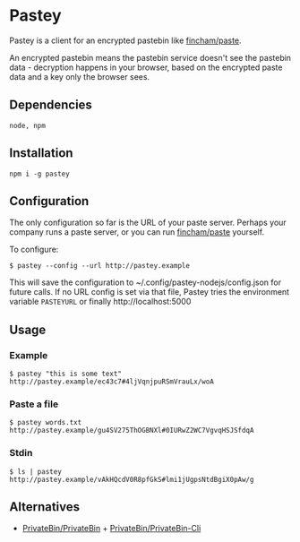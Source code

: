 # Pastey

Pastey is a client for an encrypted pastebin like [fincham/paste](https://github.com/fincham/paste).

An encrypted pastebin means the pastebin service doesn't see the pastebin data - decryption happens in your browser, based on the encrypted paste data and a key only the browser sees.

## Dependencies

    node, npm

## Installation

    npm i -g pastey

## Configuration

The only configuration so far is the URL of your paste server. Perhaps your company runs a paste server, or you can run [fincham/paste](https://github.com/fincham/paste) yourself.

To configure:

    $ pastey --config --url http://pastey.example

This will save the configuration to ~/.config/pastey-nodejs/config.json for future calls. If no URL config is set via that file, Pastey tries the environment variable `PASTEYURL` or finally http://localhost:5000

## Usage

### Example

    $ pastey "this is some text"
    http://pastey.example/ec43c7#4ljVqnjpuRSmVrauLx/woA

### Paste a file

    $ pastey words.txt
    http://pastey.example/gu4SV275ThOGBNXl#0IURwZ2WC7VgvqHSJSfdqA

### Stdin

    $ ls | pastey
    http://pastey.example/vAkHQcdV0R8pfGkS#lmi1jUgpsNtdBgiX0pAw/g

## Alternatives

* [PrivateBin/PrivateBin](https://github.com/PrivateBin/PrivateBin) + [PrivateBin/PrivateBin-Cli](https://github.com/PrivateBin/PrivateBin-Cli)
